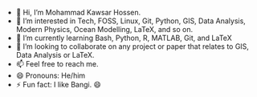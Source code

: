 - 👋 Hi, I’m Mohammad Kawsar Hossen.
- 👀 I’m interested in Tech, FOSS, Linux, Git, Python, GIS, Data Analysis, Modern Physics, Ocean Modelling, LaTeX, and so on.
- 🌱 I’m currently learning Bash, Python, R, MATLAB, Git, and LaTeX
- 💞️ I’m looking to collaborate on any project or paper that relates to GIS, Data Analysis or LaTeX.
- 📫 Feel free to reach me.
- 😄 Pronouns: He/him
- ⚡ Fun fact: I like Bangi. 😄

<!---
mk7ossen/mk7ossen is a ✨ special ✨ repository because its `README.md` (this file) appears on your GitHub profile.
You can click the Preview link to take a look at your changes.
--->
